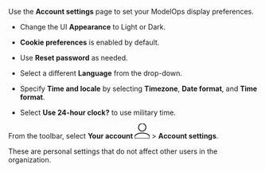 Use the **Account settings** page to set your ModelOps display preferences.

-   Change the UI **Appearance** to Light or Dark.


-   **Cookie preferences** is enabled by default.


-   Use **Reset password** as needed.


-   Select a different **Language** from the drop-down.


-   Specify **Time and locale** by selecting **Timezone**, **Date format**, and **Time format**.


-   Select **Use 24-hour clock?** to use military time.


From the toolbar, select **Your account** ![Person icon](Images/mci1652327190262.svg) > **Account settings**.

These are personal settings that do not affect other users in the organization.

